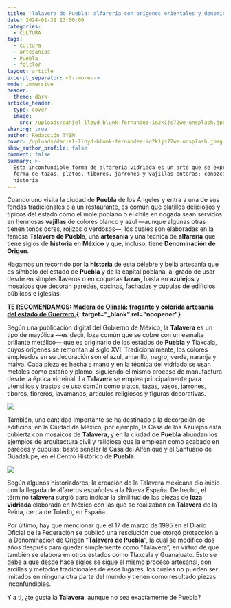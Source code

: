 ```yaml
---
title: 'Talavera de Puebla: alfarería con orígenes orientales y denominación de origen'
date: 2024-01-31 13:00:00
categories:
  - CULTURA
tags:
  - cultura
  - artesanias
  - Puebla
  - folclor
layout: article
excerpt_separator: <!--more-->
mode: immersive
header:
  theme: dark
article_header:
  type: cover
  image:
    src: /uploads/daniel-lloyd-blunk-fernandez-io2k1js72we-unsplash.jpeg
sharing: true
author: Redacción TYSM
cover: /uploads/daniel-lloyd-blunk-fernandez-io2k1js72we-unsplash.jpeg
show_author_profile: false
comment: false
summary: >-
  Esta inconfundible forma de alfarería vidriada es un arte que se expresa en
  forma de tazas, platos, tibores, jarrones y vajillas enteras; conozcamos su
  historia
---
```

Cuando uno visita la ciudad de **Puebla** de los Ángeles y entra a una de sus fondas tradicionales o a un restaurante, es común que platillos deliciosos y típicos del estado como el mole poblano o el chile en nogada sean servidos en hermosas **vajillas** de colores blanco y azul —aunque algunas otras tienen tonos ocres, rojizos o verdosos—, los cuales son elaboradas en la famosa **Talavera de Puebl**a, una **artesanía** y una técnica de **alfarería** que tiene siglos de **historia** en **México** y que, incluso, tiene **Denominación de Origen**.

Hagamos un recorrido por la **historia** de esta célebre y bella artesanía que es símbolo del estado de **Puebla** y de la capital poblana, al grado de usar desde en simples llaveros o en coquetas **tazas**, hasta en **azulejos** y mosaicos que decoran paredes, cocinas, fachadas y cúpulas de edificios públicos e iglesias.

**TE RECOMENDAMOS:&nbsp;[Madera de Olinalá: fragante y colorida artesanía del estado de Guerrero.](https://blog.tonoysumariachi.com/mexicanisimos/2022/08/19/madera-de-olinala-la-fragante-y-colorida-artesania-del-estado-de-guerrero.html){: target="_blank" rel="noopener"}**

Según una publicación digital del Gobierno de México, la **Talavera**&nbsp;es un tipo de mayólica —es decir, loza común que se cobre con un esmalte brillante metálico— que es originario de los estados de **Puebla** y Tlaxcala, cuyos orígenes se remontan al siglo XVI. Tradicionalmente, los colores empleados en su decoración son el azul, amarillo, negro, verde, naranja y malva. Cada pieza es hecha a mano y en la técnica del vidriado se usan metales como estaño y plomo, siguiendo el mismo proceso de manufactura desde la época virreinal. La **Talavera** se emplea principalmente para utensilios y trastos de uso común como platos, tazas, vasos, jarrones, tibores, floreros, lavamanos, artículos religiosos y figuras decorativas.

![](https://upload.wikimedia.org/wikipedia/commons/thumb/f/f6/Artesan%C3%ADas_de_Puebla%2C_M%C3%A9xico.JPG/640px-Artesan%C3%ADas_de_Puebla%2C_M%C3%A9xico.JPG)

También, una cantidad importante se ha destinado a la decoración de edificios: en la Ciudad de México, por ejemplo, la Casa de los Azulejos está cubierta con mosaicos de **Talavera**, y en la ciudad de **Puebla** abundan los ejemplos de arquitectura civil y religiosa que la emplean como acabado en paredes y cúpulas: baste señalar la Casa del Alfeñique y el Santuario de Guadalupe, en el Centro Histórico de **Puebla**.

![](https://upload.wikimedia.org/wikipedia/commons/thumb/9/95/Fachada_del_Santuario_de_Guadalupe_de_Puebla_08.jpg/1024px-Fachada_del_Santuario_de_Guadalupe_de_Puebla_08.jpg)

Según algunos historiadores, la creación de la Talavera mexicana dio inicio con la llegada de alfareros españoles a la Nueva España. De hecho, el término **talavera** surgió para indicar la similitud de las piezas de **loza vidriada** elaborada en México con las que se realizaban en&nbsp;**Talavera** de la Reina, cerca de Toledo, en España.&nbsp;



Por último, hay que mencionar que el 17 de marzo de 1995 en el Diario Oficial de la Federación se publicó una resolución que otorgó protección a la Denominación de Origen “**Talavera de Puebla**”, la cual se modificó dos años después para quedar simplemente como “Talavera”, en virtud de que también se elabora en otros estados como Tlaxcala y Guanajuato. Esto se debe a que desde hace siglos se sigue el mismo proceso artesanal, con arcillas y métodos tradicionales de esos lugares, los cuales no pueden ser imitados en ninguna otra parte del mundo y tienen como resultado piezas inconfundibles.

Y a ti, ¿te gusta la **Talavera**, aunque no sea exactamente de Puebla?